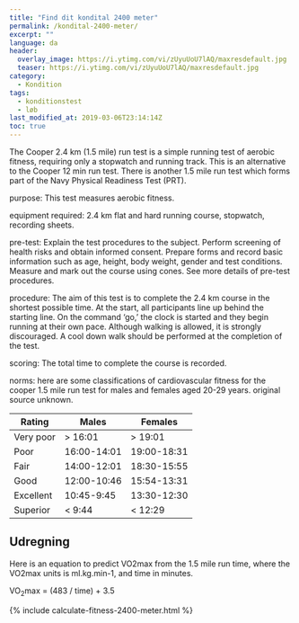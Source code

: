```yaml
---
title: "Find dit kondital 2400 meter"
permalink: /kondital-2400-meter/
excerpt: ""
language: da
header:
  overlay_image: https://i.ytimg.com/vi/zUyuUoU7lAQ/maxresdefault.jpg
  teaser: https://i.ytimg.com/vi/zUyuUoU7lAQ/maxresdefault.jpg
category:
  - Kondition
tags:
  - konditionstest
  - løb
last_modified_at: 2019-03-06T23:14:14Z
toc: true
---
```


The Cooper 2.4 km (1.5 mile) run test is a simple running test of aerobic fitness, requiring only a stopwatch and running track. This is an alternative to the Cooper 12 min run test. There is another 1.5 mile run test which forms part of the Navy Physical Readiness Test (PRT).

purpose: This test measures aerobic fitness.

equipment required: 2.4 km flat and hard running course, stopwatch, recording sheets.

pre-test: Explain the test procedures to the subject. Perform screening of health risks and obtain informed consent. Prepare forms and record basic information such as age, height, body weight, gender and test conditions. Measure and mark out the course using cones. See more details of pre-test procedures.

procedure: The aim of this test is to complete the 2.4 km course in the shortest possible time. At the start, all participants line up behind the starting line. On the command ‘go,’ the clock is started and they begin running at their own pace. Although walking is allowed, it is strongly discouraged. A cool down walk should be performed at the completion of the test.

scoring: The total time to complete the course is recorded.

norms: here are some classifications of cardiovascular fitness for the cooper 1.5 mile run test for males and females aged 20-29 years. original source unknown.

| Rating    | Males       | Females     |
|-----------|-------------|-------------|
| Very poor	| > 16:01	    | > 19:01     |
| Poor	    | 16:00-14:01	| 19:00-18:31 |
| Fair	    | 14:00-12:01	| 18:30-15:55 |
| Good	    | 12:00-10:46	| 15:54-13:31 |
| Excellent	| 10:45-9:45	| 13:30-12:30 |
| Superior	| < 9:44	    | < 12:29     |

## Udregning

Here is an equation to predict VO2max from the 1.5 mile run time, where the VO2max units is ml.kg.min-1, and time in minutes.

VO<sub>2</sub>max = (483 / time) + 3.5

{% include calculate-fitness-2400-meter.html %}

